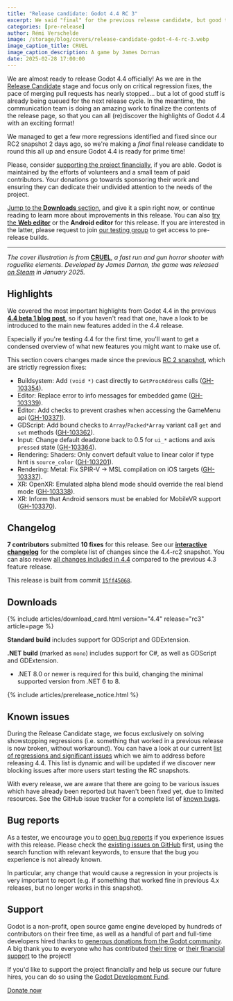 ```yaml
---
title: "Release candidate: Godot 4.4 RC 3"
excerpt: We said "final" for the previous release candidate, but good things come in threes, don't they?
categories: [pre-release]
author: Rémi Verschelde
image: /storage/blog/covers/release-candidate-godot-4-4-rc-3.webp
image_caption_title: CRUEL
image_caption_description: A game by James Dornan
date: 2025-02-28 17:00:00
---
```


We are almost ready to release Godot 4.4 officially! As we are in the [Release Candidate](https://en.wikipedia.org/wiki/Software_release_life_cycle#Release_candidate) stage and focus only on critical regression fixes, the pace of merging pull requests has nearly stopped... but a lot of good stuff is already being queued for the next release cycle. In the meantime, the communication team is doing an amazing work to finalize the contents of the release page, so that you can all (re)discover the highlights of Godot 4.4 with an exciting format!

We managed to get a few more regressions identified and fixed since our RC2 snapshot 2 days ago, so we're making a _final_ final release candidate to round this all up and ensure Godot 4.4 is ready for prime time!

Please, consider [supporting the project financially](#support), if you are able. Godot is maintained by the efforts of volunteers and a small team of paid contributors. Your donations go towards sponsoring their work and ensuring they can dedicate their undivided attention to the needs of the project.

[Jump to the **Downloads** section](#downloads), and give it a spin right now, or continue reading to learn more about improvements in this release. You can also [try the **Web editor**](https://editor.godotengine.org/releases/4.4.rc2/) or the **Android editor** for this release. If you are interested in the latter, please request to join [our testing group](https://groups.google.com/g/godot-testers) to get access to pre-release builds.

---

*The cover illustration is from* [**CRUEL**](https://store.steampowered.com/app/2689470/CRUEL/?curator_clanid=41324400), *a fast run and gun horror shooter with roguelike elements. Developed by James Dornan, the game was released [on Steam](https://store.steampowered.com/app/2689470/CRUEL/?curator_clanid=41324400) in January 2025.*

## Highlights

We covered the most important highlights from Godot 4.4 in the previous [**4.4 beta 1 blog post**](/article/dev-snapshot-godot-4-4-beta-1/), so if you haven't read that one, have a look to be introduced to the main new features added in the 4.4 release.

Especially if you're testing 4.4 for the first time, you'll want to get a condensed overview of what new features you might want to make use of.

This section covers changes made since the previous [RC 2 snapshot](/article/dev-snapshot-godot-4-4-rc-2/), which are strictly regression fixes:

- Buildsystem: Add `(void *)` cast directly to `GetProcAddress` calls ([GH-103354](https://github.com/godotengine/godot/pull/103354)).
- Editor: Replace error to info messages for embedded game ([GH-103339](https://github.com/godotengine/godot/pull/103339)).
- Editor: Add checks to prevent crashes when accessing the GameMenu api ([GH-103371](https://github.com/godotengine/godot/pull/103371)).
- GDScript: Add bound checks to `Array`/`Packed*Array` variant call `get` and `set` methods ([GH-103362](https://github.com/godotengine/godot/pull/103362)).
- Input: Change default deadzone back to 0.5 for `ui_*` actions and axis `pressed` state ([GH-103364](https://github.com/godotengine/godot/pull/103364)).
- Rendering: Shaders: Only convert default value to linear color if type hint is `source_color` ([GH-103201](https://github.com/godotengine/godot/pull/103201)).
- Rendering: Metal: Fix SPIR-V → MSL compilation on iOS targets ([GH-103337](https://github.com/godotengine/godot/pull/103337)).
- XR: OpenXR: Emulated alpha blend mode should override the real blend mode ([GH-103338](https://github.com/godotengine/godot/pull/103338)).
- XR: Inform that Android sensors must be enabled for MobileVR support ([GH-103370](https://github.com/godotengine/godot/pull/103370)).

## Changelog

**7 contributors** submitted **10 fixes** for this release. See our [**interactive changelog**](https://godotengine.github.io/godot-interactive-changelog/#4.4-rc3) for the complete list of changes since the 4.4-rc2 snapshot. You can also review [all changes included in 4.4](https://godotengine.github.io/godot-interactive-changelog/#4.4) compared to the previous 4.3 feature release.

This release is built from commit [`15ff45068`](https://github.com/godotengine/godot/commit/15ff450680a40391aabbffde0a57ead2cd84db56).

## Downloads

{% include articles/download_card.html version="4.4" release="rc3" article=page %}

**Standard build** includes support for GDScript and GDExtension.

**.NET build** (marked as `mono`) includes support for C#, as well as GDScript and GDExtension.
- .NET 8.0 or newer is required for this build, changing the minimal supported version from .NET 6 to 8.

{% include articles/prerelease_notice.html %}

## Known issues

During the Release Candidate stage, we focus exclusively on solving showstopping regressions (i.e. something that worked in a previous release is now broken, without workaround). You can have a look at our current [list of regressions and significant issues](https://github.com/orgs/godotengine/projects/61) which we aim to address before releasing 4.4. This list is dynamic and will be updated if we discover new blocking issues after more users start testing the RC snapshots.

With every release, we are aware that there are going to be various issues which have already been reported but haven't been fixed yet, due to limited resources. See the GitHub issue tracker for a complete list of [known bugs](https://github.com/godotengine/godot/issues?q=is%3Aissue+is%3Aopen+label%3Abug+).

## Bug reports

As a tester, we encourage you to [open bug reports](https://github.com/godotengine/godot/issues) if you experience issues with this release. Please check the [existing issues on GitHub](https://github.com/godotengine/godot/issues) first, using the search function with relevant keywords, to ensure that the bug you experience is not already known.

In particular, any change that would cause a regression in your projects is very important to report (e.g. if something that worked fine in previous 4.x releases, but no longer works in this snapshot).

## Support

Godot is a non-profit, open source game engine developed by hundreds of contributors on their free time, as well as a handful of part and full-time developers hired thanks to [generous donations from the Godot community](https://fund.godotengine.org/). A big thank you to everyone who has contributed [their time](https://github.com/godotengine/godot/blob/master/AUTHORS.md) or [their financial support](https://github.com/godotengine/godot/blob/master/DONORS.md) to the project!

If you'd like to support the project financially and help us secure our future hires, you can do so using the [Godot Development Fund](https://fund.godotengine.org/).

<a class="btn" href="https://fund.godotengine.org/">Donate now</a>
